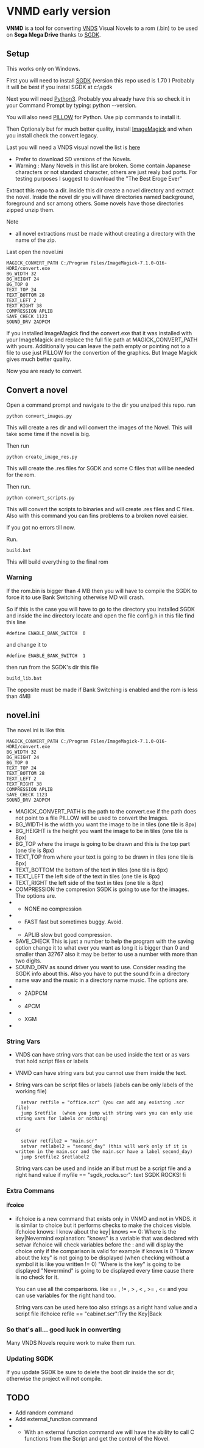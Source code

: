 # VNMD early version

**VNMD** is a tool for converting [VNDS](https://github.com/BASLQC/vnds) Visual Novels to a rom (.bin) to be used on **Sega Mega Drive** thanks to [SGDK](https://github.com/Stephane-D/SGDK).


 
## Setup

This works only on Windows.

First you will need to install [SGDK](https://github.com/Stephane-D/SGDK/releases/tag/v1.70) (version this repo used is 1.70 ) Probably it will be best if you instal SGDK at c:\sgdk

Next you will need [Python3](https://www.python.org/downloads/). Probably you already have this so check it in your Command Prompt by typing: python --version.

You will also need [PILLOW](https://pillow.readthedocs.io/en/stable/installation.html) for Python. Use pip commands to install it.

Then Optionaly but for much better quality, install [ImageMagick](https://imagemagick.org/script/download.php) and when you install check the convert legacy.

Last you will need a VNDS visual novel the list is [here](https://github.com/BASLQC/vnds/wiki/List-of-VNDS-Visual-Novels)
* Prefer to download SD versions of the Novels.
* Warning : Many Novels in this list are broken. Some contain Japanese characters or not standard character, others are just realy bad ports. For testing purposes I suggest to download the "The Best Eroge Ever"


Extract this repo to a dir. inside this dir create a novel directory and extract the novel.
Inside the novel dir you will have directories named background, foreground and scr among others.
Some novels have those directories zipped unzip them.

Note
* all novel extractions must be made without creating a directory with the name of the zip.

Last open the novel.ini
````
MAGICK_CONVERT_PATH C:/Program Files/ImageMagick-7.1.0-Q16-HDRI/convert.exe
BG_WIDTH 32
BG_HEIGHT 24
BG_TOP 0
TEXT_TOP 24
TEXT_BOTTOM 28
TEXT_LEFT 2
TEXT_RIGHT 38
COMPRESSION APLIB
SAVE_CHECK 1123
SOUND_DRV 2ADPCM
````
If you installed ImageMagick find the convert.exe that it was installed with your ImageMagick and replace the full file path at MAGICK_CONVERT_PATH with yours. Additionally you can leave the path empty or pointing not to a file to use just PILLOW for the convertion of the graphics. But Image Magick gives much better quality.

Now you are ready to convert.

## Convert a novel
Open a command prompt and navigate to the dir you unziped this repo.
run
````
python convert_images.py
````
This will create a res dir and will convert the images of the Novel.
This will take some time if the novel is big.

Then run
````
python create_image_res.py
````
This will create the .res files for SGDK and some C files that will be needed for the rom.

Then run.
````
python convert_scripts.py
````
This will convert the scripts to binaries and will create .res files and C files.
Also with this command you can fins problems to a broken novel eaisier.

If you got no errors till now.

Run.
````
build.bat
````
This will build everything to the final rom


### Warning 
If the rom.bin is bigger than 4 MB then you will have to compile the SGDK to force it to use Bank Switching otherwise MD will crash.
 
So if this is the case you will have to go to the directory you installed SGDK and inside the inc directory locate and open the file config.h
in this file find this line
````
#define ENABLE_BANK_SWITCH  0
````
and change it to
````
#define ENABLE_BANK_SWITCH  1
````
then run from the SGDK's dir this file
````
build_lib.bat
````
The opposite must be made if Bank Switching is enabled and the rom is less than 4MB

## novel.ini
The novel.ini is like this
````
MAGICK_CONVERT_PATH C:/Program Files/ImageMagick-7.1.0-Q16-HDRI/convert.exe
BG_WIDTH 32
BG_HEIGHT 24
BG_TOP 0
TEXT_TOP 24
TEXT_BOTTOM 28
TEXT_LEFT 2
TEXT_RIGHT 38
COMPRESSION APLIB
SAVE_CHECK 1123
SOUND_DRV 2ADPCM
````
* MAGICK_CONVERT_PATH is the path to the convert.exe if the path does not point to a file PILLOW will be used to convert the Images.
* BG_WIDTH is the width you want the image to be in tiles (one tile is 8px)
* BG_HEIGHT is the height you want the image to be in tiles (one tile is 8px)
* BG_TOP where the image is going to be drawn and this is the top part (one tile is 8px)
* TEXT_TOP from where your text is going to be drawn in tiles (one tile is 8px) 
* TEXT_BOTTOM the bottom of the text in tiles (one tile is 8px)
* TEXT_LEFT the left side of the text in tiles (one tile is 8px) 
* TEXT_RIGHT the left side of the text in tiles (one tile is 8px) 
* COMPRESSION the compresion SGDK is going to use for the images. The options are.
* * NONE no compression
* * FAST fast but sometimes buggy. Avoid.
* * APLIB slow but good compression.
* SAVE_CHECK This is just a number to help the program with the saving option change it to what ever you want as long it is bigger than 0 and smaller than 32767 also it may be better to use a number with more than two digits.
* SOUND_DRV as sound driver you want to use. Consider reading the SGDK info about this. Also you have to put the sound fx in a directory name wav and the music in a directory name music. The options are.
* * 2ADPCM
* * 4PCM
* * XGM
* 

### String Vars
* VNDS can have string vars that can be used inside the text or as vars that hold script files or labels
* VNMD can have string vars but you cannot use them inside the text.
* String vars can be script files or labels (labels can be only labels of the working file)

        setvar retfile = "office.scr" (you can add any existing .scr file)
        jump $retfile  (when you jump with string vars you can only use string vars for labels or nothing)

    or

        setvar retfile2 = "main.scr"
        setvar retlabel2 = "second_day" (this will work only if it is written in the main.scr and the main.scr have a label second_day)
        jump $retfile2 $retlabel2
        
    String vars can be used and inside an if but must be a script file and a right hand value
        if myfile == "sgdk_rocks.scr":
            text SGDK ROCKS!
        fi

### Extra Commans
#### ifcoice
* ifchoice is a new command that exists only in VNMD and not in VNDS.
    it is similar to choice but it performs checks to make the choices visible.
        ifchoice knows: I know about the key| knows == 0: Where is the key|Nevermind
    explanation:
        "knows" is a variable that was declared with setvar
        ifchoice will check variables before the : and will display the choice only if the comparison is valid
        for example if knows is 0
        "I know about the key" is not going to be displayed (when checking without a symbol it is like you written != 0)
        "Where is the key" is going to be displayed
        "Nevermind" is going to be displayed every time cause there is no check for it.

    You can use all the comparisons. like == , != , > , < , >= , <= and you can use variables for the right hand too.
    
    String vars can be used here too also strings as a right hand value and a script file
        ifchoice refile == "cabinet.scr":Try the Key|Back

    

### So that's all... good luck in converting
Many VNDS Novels require work to make them run.

### Updating SGDK
If you update SGDK be sure to delete the boot dir inside the scr dir, otherwise the project will not compile.


## TODO
* Add random command
* Add external_function command
* * With an external function command we will have the ability to call C functions from the Script and get the control of the Novel.

